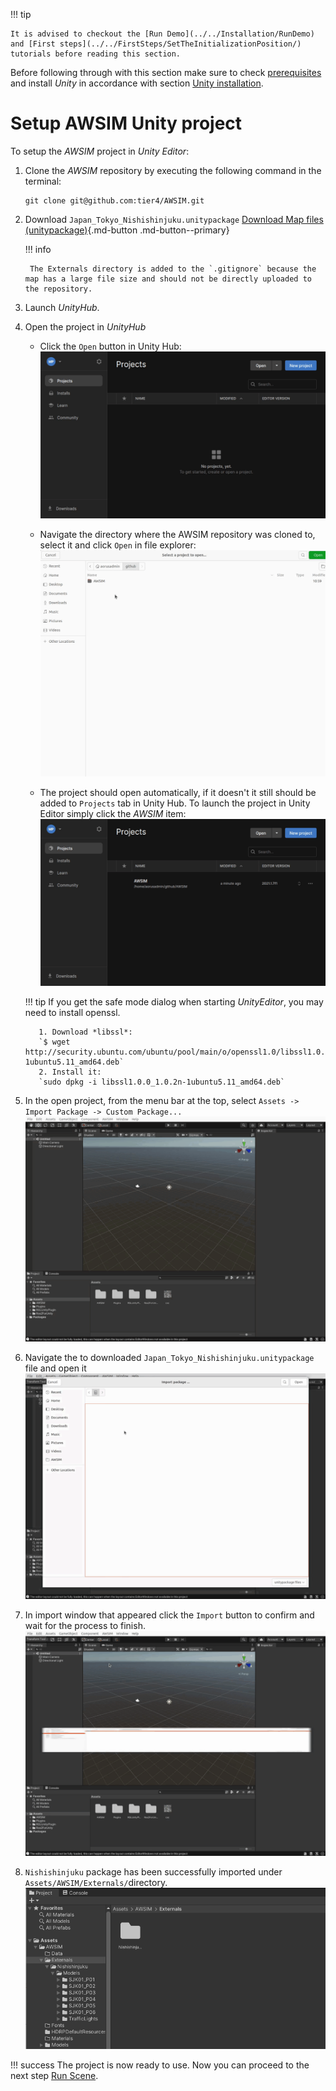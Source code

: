 <!-- TODO update link, but idk what should it point to, because what was once one page now is like 2 sections full of pages -->

!!! tip

    It is advised to checkout the [Run Demo](../../Installation/RunDemo) and [First steps](../../FirstSteps/SetTheInitializationPosition/) tutorials before reading this section.

Before following through with this section make sure to check [prerequisites](../Prerequisites/) and install *Unity* in accordance with section [Unity installation](../UnityInstallation/).


# Setup AWSIM Unity project

To setup the *AWSIM* project in *Unity* *Editor*:

1. Clone the *AWSIM* repository by executing the following command in the terminal:
    ```
    git clone git@github.com:tier4/AWSIM.git
    ```

1. Download `Japan_Tokyo_Nishishinjuku.unitypackage`
    [Download Map files (unitypackage)](https://github.com/tier4/AWSIM/releases/download/v1.1.0/Japan_Tokyo_Nishishinjuku.unitypackage){.md-button .md-button--primary}
   
    !!! info

        The Externals directory is added to the `.gitignore` because the map has a large file size and should not be directly uploaded to the repository.

1. Launch *UnityHub*.

1. Open the project in *UnityHub*
    - Click the `Open` button in Unity Hub:
![](open_unity_project1.gif)

    - Navigate the directory where the AWSIM repository was cloned to, select it and click `Open` in file explorer:
![](open_unity_project2.gif)

    - The project should open automatically, if it doesn't it still should be added to `Projects` tab in Unity Hub. To launch the project in Unity Editor simply click the *AWSIM* item:
![](launch_unity_project.gif)

    !!! tip
        If you get the safe mode dialog when starting *UnityEditor*, you may need to install openssl.

          1. Download *libssl*:
          `$ wget http://security.ubuntu.com/ubuntu/pool/main/o/openssl1.0/libssl1.0.0_1.0.2n-1ubuntu5.11_amd64.deb`
          2. Install it:  
          `sudo dpkg -i libssl1.0.0_1.0.2n-1ubuntu5.11_amd64.deb`

1. In the open project, from the menu bar at the top, select `Assets -> Import Package -> Custom Package...`
![](import_unity_package1.gif)

1. Navigate the to downloaded `Japan_Tokyo_Nishishinjuku.unitypackage` file and open it
![](import_unity_package2.gif)

1. In import window that appeared click the `Import` button to confirm and wait for the process to finish.
![](import_unity_package3.gif)

1. `Nishishinjuku` package has been successfully imported under `Assets/AWSIM/Externals/`directory.
![](externals_dir.png)

!!! success
    The project is now ready to use. Now you can proceed to the next step [Run Scene](../RunScene/).





